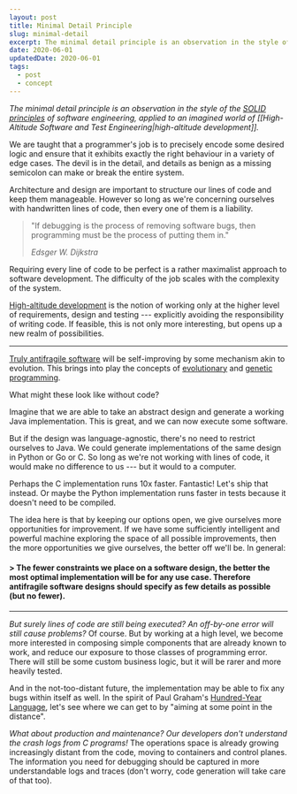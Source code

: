 ```yaml
---
layout: post
title: Minimal Detail Principle
slug: minimal-detail
excerpt: The minimal detail principle is an observation in the style of the SOLID principles of software engineering, applied to an imagined world of high-altitude development.
date: 2020-06-01
updatedDate: 2020-06-01
tags:
  - post
  - concept
---
```


*The minimal detail principle is an observation in the style of the [SOLID principles](https://en.wikipedia.org/wiki/SOLID) of software engineering, applied to an imagined world of [[High-Altitude Software and Test Engineering|high-altitude development]].*

We are taught that a programmer's job is to precisely encode some desired logic and ensure that it exhibits exactly the right behaviour in a variety of edge cases. The devil is in the detail, and details as benign as a missing semicolon can make or break the entire system.

Architecture and design are important to structure our lines of code and keep them manageable. However so long as we're concerning ourselves with handwritten lines of code, then every one of them is a liability.

> "If debugging is the process of removing software bugs, then programming must be the process of putting them in."
>
> *Edsger W. Dijkstra*

Requiring every line of code to be perfect is a rather maximalist approach to software development. The difficulty of the job scales with the complexity of the system.

[High-altitude development](/blog/haste) is the notion of working only at the higher level of requirements, design and testing --- explicitly avoiding the responsibility of writing code. If feasible, this is not only more interesting, but opens up a new realm of possibilities.

---

[Truly antifragile software](/blog/antifragile-software) will be self-improving by some mechanism akin to evolution. This brings into play the concepts of [evolutionary](https://en.wikipedia.org/wiki/Evolutionary_programming) and [genetic programming](https://en.wikipedia.org/wiki/Genetic_programming).

What might these look like without code?

Imagine that we are able to take an abstract design and generate a working Java implementation. This is great, and we can now execute some software.

But if the design was language-agnostic, there's no need to restrict ourselves to Java. We could generate implementations of the same design in Python or Go or C. So long as we're not working with lines of code, it would make no difference to us --- but it would to a computer.

Perhaps the C implementation runs 10x faster. Fantastic! Let's ship that instead. Or maybe the Python implementation runs faster in tests because it doesn't need to be compiled.

The idea here is that by keeping our options open, we give ourselves more opportunities for improvement. If we have some sufficiently intelligent and powerful machine exploring the space of all possible improvements, then the more opportunities we give ourselves, the better off we'll be. In general:

#### > The fewer constraints we place on a software design, the better the most optimal implementation will be for any use case. Therefore antifragile software designs should specify as few details as possible (but no fewer).

---

*But surely lines of code are still being executed? An off-by-one error will still cause problems?* Of course. But by working at a high level, we become more interested in composing simple components that are already known to work, and reduce our exposure to those classes of programming error. There will still be some custom business logic, but it will be rarer and more heavily tested.

And in the not-too-distant future, the implementation may be able to fix any bugs within itself as well. In the spirit of Paul Graham's [Hundred-Year Language](http://www.paulgraham.com/hundred.html), let's see where we can get to by "aiming at some point in the distance".

*What about production and maintenance? Our developers don't understand the crash logs from C programs!* The operations space is already growing increasingly distant from the code, moving to containers and control planes. The information you need for debugging should be captured in more understandable logs and traces (don't worry, code generation will take care of that too).
